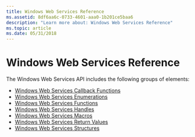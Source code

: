 ```yaml
---
title: Windows Web Services Reference
ms.assetid: 8df6aa6c-0733-4601-aaa0-1b201ce5baa6
description: "Learn more about: Windows Web Services Reference"
ms.topic: article
ms.date: 05/31/2018
---
```


# Windows Web Services Reference

The Windows Web Services API includes the following groups of elements:

-   [Windows Web Services Callback Functions](web-services-for-windows-callback-functions.md)
-   [Windows Web Services Enumerations](web-services-for-windows-enumerations.md)
-   [Windows Web Services Functions](web-services-for-windows-functions.md)
-   [Windows Web Services Handles](web-services-for-windows-handles.md)
-   [Windows Web Services Macros](web-services-for-windows-macros.md)
-   [Windows Web Services Return Values](windows-web-services-return-values.md)
-   [Windows Web Services Structures](web-services-for-windows-structures.md)

 

 




